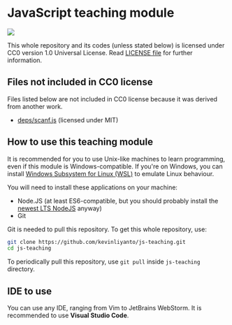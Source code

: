 # JavaScript teaching module

<img src="https://upload.wikimedia.org/wikipedia/commons/6/69/CC0_button.svg">

This whole repository and its codes (unless stated below) is licensed under CC0 version 1.0 Universal License. Read [LICENSE file](./LICENSE) for further information.

## Files not included in CC0 license

Files listed below are not included in CC0 license because it was derived from another work.

- [deps/scanf.js](./deps/scanf.js) (licensed under MIT)

## How to use this teaching module

It is recommended for you to use Unix-like machines to learn programming, even if this module is Windows-compatible. If you're on Windows, you can install [Windows Subsystem for Linux (WSL)](https://docs.microsoft.com/en-us/windows/wsl/install-win10) to emulate Linux behaviour.

You will need to install these applications on your machine:

- Node.JS (at least ES6-compatible, but you should probably install the [newest LTS NodeJS](https://github.com/nodejs/Release#release-schedule) anyway)
- Git

Git is needed to pull this repository. To get this whole repository, use:

```sh
git clone https://github.com/kevinliyanto/js-teaching.git
cd js-teaching
```

To periodically pull this repository, use `git pull` inside `js-teaching` directory.

## IDE to use

You can use any IDE, ranging from Vim to JetBrains WebStorm. It is recommended to use **Visual Studio Code**.
